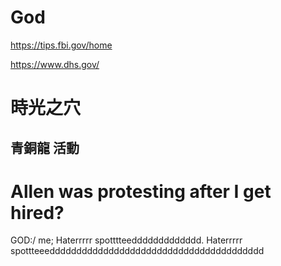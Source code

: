 # God

<https://tips.fbi.gov/home>

<https://www.dhs.gov/>

# 時光之穴
## 青銅龍 活動

# Allen was protesting after I get hired?

GOD:/
me; Haterrrrr spotttteeddddddddddddd. Haterrrrr spottteeedddddddddddddddddddddddddddddddddddddddd
